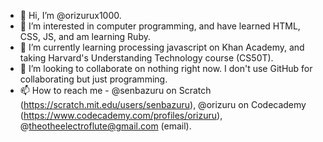 - 👋 Hi, I’m @orizurux1000.
- 👀 I’m interested in computer programming, and have learned HTML, CSS, JS, and am learning Ruby. 
- 🌱 I’m currently learning processing javascript on Khan Academy, and taking Harvard's Understanding Technology course (CS50T).
- 💞️ I’m looking to collaborate on nothing right now. I don't use GitHub for collaborating but just programming. 
- 📫 How to reach me - @senbazuru on Scratch (https://scratch.mit.edu/users/senbazuru), @orizuru on Codecademy (https://www.codecademy.com/profiles/orizuru), @theotheelectroflute@gmail.com (email). 

<!---
orizurux1000/orizurux1000 is a ✨ special ✨ repository because its `README.md` (this file) appears on your GitHub profile.
You can click the Preview link to take a look at your changes.
--->
